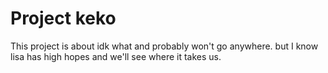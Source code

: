 #  Project keko





This project is about idk what and probably won't go anywhere. but I know lisa has high hopes and we'll see where it takes us.
